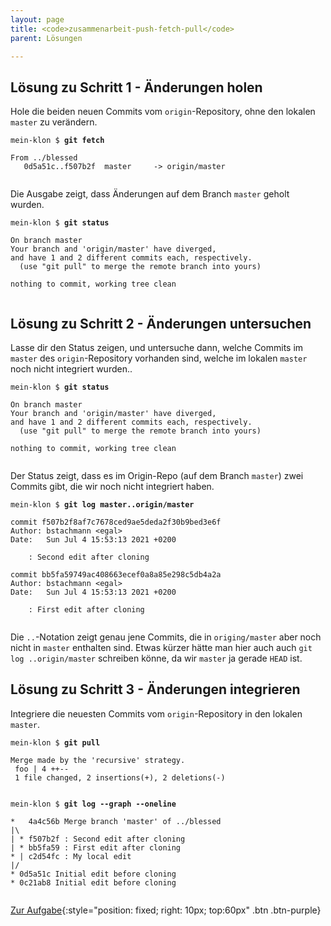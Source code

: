 ```yaml
---
layout: page
title: <code>zusammenarbeit-push-fetch-pull</code>
parent: Lösungen

---
```

## Lösung zu Schritt 1 - Änderungen holen

Hole die beiden neuen Commits vom `origin`-Repository,
ohne den lokalen `master` zu verändern.


<pre><code>mein-klon $ <b>git fetch</b><br><br>From ../blessed<br>   0d5a51c..f507b2f  master     -&gt; origin/master<br><br></code></pre>


Die Ausgabe zeigt, dass Änderungen auf dem Branch `master` geholt wurden.


<pre><code>mein-klon $ <b>git status</b><br><br>On branch master<br>Your branch and 'origin/master' have diverged,<br>and have 1 and 2 different commits each, respectively.<br>  (use &quot;git pull&quot; to merge the remote branch into yours)<br><br>nothing to commit, working tree clean<br><br></code></pre>


## Lösung zu Schritt 2 - Änderungen untersuchen

Lasse dir den Status zeigen,
und untersuche dann,
welche Commits im `master` des `origin`-Repository vorhanden sind,
welche im lokalen `master` noch nicht integriert wurden..


<pre><code>mein-klon $ <b>git status</b><br><br>On branch master<br>Your branch and 'origin/master' have diverged,<br>and have 1 and 2 different commits each, respectively.<br>  (use &quot;git pull&quot; to merge the remote branch into yours)<br><br>nothing to commit, working tree clean<br><br></code></pre>


Der Status zeigt, dass es im Origin-Repo
(auf dem Branch `master`) zwei Commits gibt,
die wir noch nicht integriert haben.


<pre><code>mein-klon $ <b>git log master..origin/master</b><br><br>commit f507b2f8af7c7678ced9ae5deda2f30b9bed3e6f<br>Author: bstachmann &lt;egal&gt;<br>Date:   Sun Jul 4 15:53:13 2021 +0200<br><br>    : Second edit after cloning<br><br>commit bb5fa59749ac408663ecef0a8a85e298c5db4a2a<br>Author: bstachmann &lt;egal&gt;<br>Date:   Sun Jul 4 15:53:13 2021 +0200<br><br>    : First edit after cloning<br><br></code></pre>


Die `..`-Notation zeigt genau jene Commits,
die in `origing/master` aber noch nicht in `master` enthalten sind.
Etwas kürzer hätte man hier auch auch `git log ..origin/master` schreiben
könne, da wir `master` ja gerade `HEAD` ist.

## Lösung zu Schritt 3 - Änderungen integrieren

Integriere die neuesten Commits vom `origin`-Repository
in den lokalen `master`.


<pre><code>mein-klon $ <b>git pull</b><br><br>Merge made by the 'recursive' strategy.<br> foo | 4 ++--<br> 1 file changed, 2 insertions(+), 2 deletions(-)<br><br></code></pre>



<pre><code>mein-klon $ <b>git log --graph --oneline</b><br><br>*   4a4c56b Merge branch 'master' of ../blessed<br>|\  <br>| * f507b2f : Second edit after cloning<br>| * bb5fa59 : First edit after cloning<br>* | c2d54fc : My local edit<br>|/  <br>* 0d5a51c Initial edit before cloning<br>* 0c21ab8 Initial edit before cloning<br><br></code></pre>


[Zur Aufgabe](aufgabe-zusammenarbeit-push-fetch-pull.md){:style="position: fixed; right: 10px; top:60px" .btn .btn-purple}

